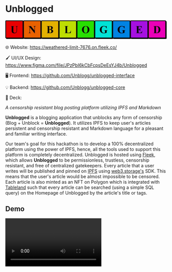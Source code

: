 # Unblogged

<p align="center">
<a href="https://weathered-limit-7676.on.fleek.co/">
<img src="./assets/unblogged_logo.jpg"/>
</a>

🌐 Website: <https://weathered-limit-7676.on.fleek.co/>

🖌️ UI/UX Design: <https://www.figma.com/file/JPzPbI6kCbFcpsDeEsYJ4b/Unblogged>

🖥️ Frontend: <https://github.com/Unblogg/unblogged-interface>

💡 Backend: <https://github.com/Unblogg/unblogged-core>

📑 Deck:

_A censorship resistant blog posting platform utilizing IPFS and Markdown_

**Unblogged** is a blogging application that unblocks any form of censorship (Blog + Unblock = **Unblogged**). It utilizes IPFS to keep user's articles persistent and censorship resistant and Markdown language for a pleasant and familiar writing interface.

Our team's goal for this hackathon is to develop a 100% decentralized platform using the power of IPFS, hence, all the tools used to support this platform is completely decentralized. Unblogged is hosted using [Fleek](https://github.com/FleekHQ), which allows **Unblogged** to be permissionless, trustless, censorship resistant, and free of centralized gatekeepers. Every article that a user writes will be published and pinned on [IPFS](https://github.com/ipfs) using [web3.storage's](https://github.com/web3-storage) SDK. This means that the user's article would be almost impossible to be censored. Each article is also minted as an NFT on Polygon which is integrated with [Tableland](https://github.com/tablelandnetwork) such that every article can be searched (using a simple SQL query) on the Homepage of Unblogged by the article's title or tags.

## Demo

<video src='https://stream.mux.com/VzVjjJLmkejoPNbcKRCkJ7hTetFlvpKCsqcogiBv9GA/high.mp4'/>
